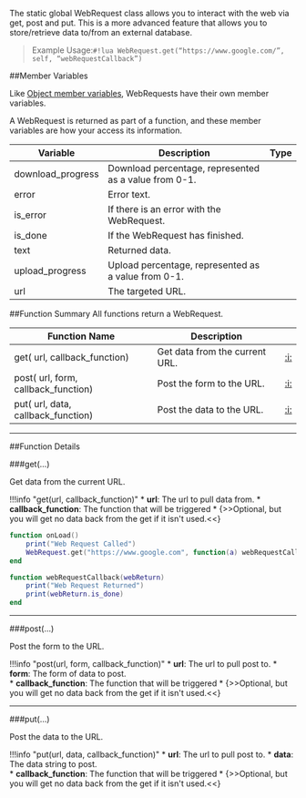 The static global WebRequest class allows you to interact with the web via get, post and put. This is a more advanced feature that allows you to store/retrieve data to/from an external database.

> Example Usage:`#!lua WebRequest.get(“https://www.google.com/”, self, “webRequestCallback”)`

##Member Variables

Like [Object member variables](object.md#member-variables), WebRequests have their own member variables.

A WebRequest is returned as part of a function, and these member variables are how your access its information.

Variable | Description | Type
-- | -- | :--
<a class="anchor" id="download_progress"></a>download_progress | Download percentage, represented as a value from 0-1. | [<span class="tag flo"></span>](types.md)
<a class="anchor" id="error"></a>error | Error text. | [<span class="tag str"></span>](types.md)
<a class="anchor" id="is_error"></a>is_error | If there is an error with the WebRequest. | [<span class="tag boo"></span>](types.md)
<a class="anchor" id="is_done"></a>is_done | If the WebRequest has finished. | [<span class="tag boo"></span>](types.md)
<a class="anchor" id="text"></a>text | Returned data. | [<span class="tag str"></span>](types.md)
<a class="anchor" id="upload_progress"></a>upload_progress | Upload percentage, represented as a value from 0-1. | [<span class="tag flo"></span>](types.md)
<a class="anchor" id="url"></a>url | The targeted URL. | [<span class="tag str"></span>](types.md)


##Function Summary
All functions return a WebRequest.

Function Name | Description | &nbsp;
-- | -- | --:
get([<span class="tag str"></span>](types.md) url, [<span class="tag fun"></span>](types.md#function) callback_function) | Get data from the current URL. | [:i:](#get)
post([<span class="tag str"></span>](types.md) url,  [<span class="tag tab"></span>](types.md) form, [<span class="tag fun"></span>](types.md#function) callback_function) | Post the form to the URL. | [:i:](#post)
put([<span class="tag str"></span>](types.md) url,  [<span class="tag str"></span>](types.md) data, [<span class="tag fun"></span>](types.md#function) callback_function) | Post the data to the URL. | [:i:](#put)

---


##Function Details

###get(...)

Get data from the current URL.

!!!info "get(url, callback_function)"
    * [<span class="tag str"></span>](types.md) **url**: The url to pull data from.
    * [<span class="tag fun"></span>](types.md#function) **callback_function**: The function that will be triggered
        * {>>Optional, but you will get no data back from the get if it isn't used.<<}

``` Lua
function onLoad()
    print("Web Request Called")
    WebRequest.get("https://www.google.com", function(a) webRequestCallback(a) end)
end

function webRequestCallback(webReturn)
    print("Web Request Returned")
    print(webReturn.is_done)
end
```

---


###post(...)

Post the form to the URL.

!!!info "post(url, form, callback_function)"
    * [<span class="tag str"></span>](types.md) **url**: The url to pull post to.
    * [<span class="tag tab"></span>](types.md) **form**: The form of data to post.    
    * [<span class="tag fun"></span>](types.md#function) **callback_function**: The function that will be triggered
        * {>>Optional, but you will get no data back from the get if it isn't used.<<}

---


###put(...)

Post the data to the URL.

!!!info "put(url, data, callback_function)"
    * [<span class="tag str"></span>](types.md) **url**: The url to pull post to.
    * [<span class="tag str"></span>](types.md) **data**: The data string to post.    
    * [<span class="tag fun"></span>](types.md#function) **callback_function**: The function that will be triggered
        * {>>Optional, but you will get no data back from the get if it isn't used.<<}
